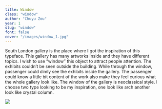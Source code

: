 ```yaml
---
title: Window
class: "window"
author: "Chuyu Zou"
year: 1
slug: "window"
font: false
cover: "/images/window_1.jpg"
---
```


South London gallery is the place where I got the inspiration of this typeface. This gallery has many artworks inside and they have different topics. I wish to use “window” this object to attract people attention. The exhibits couldn’t be seen outside the building. While through the window, passenger could dimly see the exhibits inside the gallery. The passenger could know a little bit content of the work also make they feel curious what the whole gallery look like. The window of the gallery is neoclassical style. I choose two type looking to be my inspiration, one look like arch another look like crystal column.

![](/images/window_1.jpg)